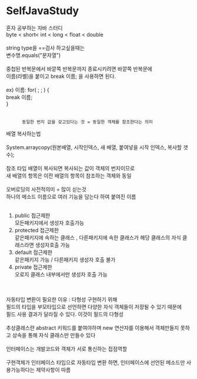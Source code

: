 # SelfJavaStudy
혼자 공부하는 자바 스터디<br>
byte < short< int < long < float < double <br>
<br>
string type을 ==검사 하고싶을때는<br>
변수명.equals("문자열") 
<br><br>
중첩된 반복문에서 바깥쪽 반복문까지 종료시키려면 바깥쪽 반복문에<br>
          이름(라벨)을 붙이고 break 이름; 을 사용하면 된다. <br>
          <br>
ex) 이름: for( ; ; ) {<br>
          break 이름;<br>
          } <br><br>
          
          동일한 번지 값을 갖고있다는 것 = 동일한 객체를 참조한다는 의미
배열 복사하는법
          <br><br>
          System.arraycopy(원본배열, 시작인덱스, 새 배열, 붙여넣을 시작 인덱스, 복사할 갯수);
          <br><br>
참조 타입 배열이 복사되면 복사되는 값이 객체의 번지이므로 <br>
새 배열의 항목은 이전 배열의 항목이 참조하는 객체와 동일
<br><br>
오버로딩의 사전적의미 = 많이 싣는것 <br>
하나의 메소드 이름으로 여러 기능을 담는다 하여 붙여진 이름
<br><br>
<OL>
          <LI>public 접근제한
          <br>모든패키지에서 생성자 호출가능</LI>
          <LI>protected 접근제한
          <br>같은패키지에 속하는 클래스 , 다른패키지에 속한 클래스가 해당 클래스의 자식 클래스라면 생성자호출 가능</LI>
          <LI>default 접근제한
          <br>같은패키지 가능 / 다른패키지 생성자 호출 불가</LI>
          <LI>private 접근제한
          <br>오로지 클래스 내부에서만 생성자 호출 가능</LI>
</OL>
<br><br>
자동타입 변환이 필요한 이유 : 다형성 구현하기 위해
<br>필드의 타입을 부모타입으로 선언하면 다양한 자식 객체들이 저장될 수 있기 때문에<br>
필드 사용 결과가 달라질 수 있다. 이것이 필드의 다형성<br><br>
추상클래스란 abstract 키워드를 붙여야하며 new 연산자를 이용해서 객체만들지 못하고 상속을 통해 자식 클래스만 만들수 있다<br>
<br>인터페이스는 개발코드와 객체가 서로 통신하는 접점역할<br>
<br>구현객체가 인터페이스 타입으로 자동타입 변환 하면, 인터페이스에 선언된 메소드만 사용가능하다는 제약사항이 따름
